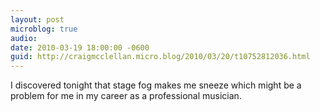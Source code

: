 ```yaml
---
layout: post
microblog: true
audio: 
date: 2010-03-19 18:00:00 -0600
guid: http://craigmcclellan.micro.blog/2010/03/20/t10752812036.html
---
```

I discovered tonight that stage fog makes me sneeze which might be a problem for me in my career as a professional musician.
